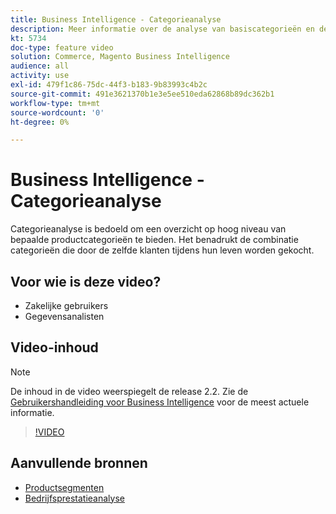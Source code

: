 ```yaml
---
title: Business Intelligence - Categorieanalyse
description: Meer informatie over de analyse van basiscategorieën en de waarde van de levensduur van de klant.
kt: 5734
doc-type: feature video
solution: Commerce, Magento Business Intelligence
audience: all
activity: use
exl-id: 479f1c86-75dc-44f3-b183-9b83993c4b2c
source-git-commit: 491e3621370b1e3e5ee510eda62868b89dc362b1
workflow-type: tm+mt
source-wordcount: '0'
ht-degree: 0%

---
```


# Business Intelligence - Categorieanalyse

Categorieanalyse is bedoeld om een overzicht op hoog niveau van bepaalde productcategorieën te bieden. Het benadrukt de combinatie categorieën die door de zelfde klanten tijdens hun leven worden gekocht.

## Voor wie is deze video?

- Zakelijke gebruikers
- Gegevensanalisten

## Video-inhoud

>[!NOTE]
>
>De inhoud in de video weerspiegelt de release 2.2. Zie de [Gebruikershandleiding voor Business Intelligence](https://docs.magento.com/mbi/) voor de meest actuele informatie.

>[!VIDEO](https://video.tv.adobe.com/v/37904/?quality=12&learn=on)

## Aanvullende bronnen

- [Productsegmenten](https://docs.magento.com/mbi/best-practices/segment-filter.html#product-segments)
- [Bedrijfsprestatieanalyse](https://docs.magento.com/mbi/data-analyst/analysis/bus-perf-analysis.html)
